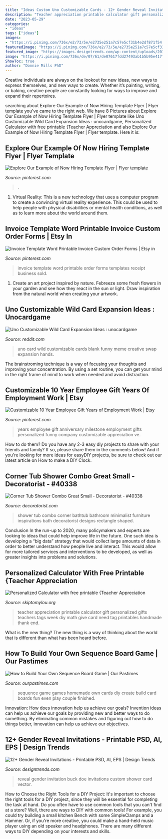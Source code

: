 ```yaml
---
title: "Ideas Custom Uno Customizable Cards - 12+ Gender Reveal Invitations"
description: "Teacher appreciation printable calculator gift personalized gifts teachers tags week diy math give card need tag printables handmade thank end"
date: "2023-05-29"
categories:
- "ideas"
tags: ["ideas"]
images:
- "https://i.pinimg.com/736x/e2/73/5e/e2735e251a7c57e5cf31b4e2df871f54.jpg"
featuredImage: "https://i.pinimg.com/736x/e2/73/5e/e2735e251a7c57e5cf31b4e2df871f54.jpg"
featured_image: "https://images.designtrends.com/wp-content/uploads/2016/11/20181551/Custom-Gender-Reveal-Invitation.jpg"
image: "https://i.pinimg.com/736x/de/07/61/de07617fdd27493ab1b5b95e417f1c96.jpg"
ShowToc: true
author: "Donnie Mills PhD"
---
```



Creative individuals are always on the lookout for new ideas, new ways to express themselves, and new ways to create. Whether it’s painting, writing, or baking, creative people are constantly looking for ways to improve and expand their repertoires.

	

		
searching about Explore Our Example of Now Hiring Template Flyer | Flyer template you've came to the right web. We have 8 Pictures about Explore Our Example of Now Hiring Template Flyer | Flyer template like Uno Customizable Wild Card Expansion Ideas : unocardgame, Personalized Calculator with free printable {Teacher Appreciation and also Explore Our Example of Now Hiring Template Flyer | Flyer template. Here it is:
		
    
## Explore Our Example Of Now Hiring Template Flyer | Flyer Template

<img loading=lazy src="https://i.pinimg.com/736x/ff/0b/0e/ff0b0e3d758543dc46a9e9c90bec8074.jpg" onerror="this.onerror=null;this.src='https://tse1.mm.bing.net/th?id=OIP.RpJSGbIrsiMtgKKbRiAh4wHaJl&amp;pid=15.1';" alt="Explore Our Example of Now Hiring Template Flyer | Flyer template">

_Source: pinterest.com_

>. 

	

1. Virtual Reality: This is a new technology that uses a computer program to create a convincing virtual reality experience. This could be used to help people with physical disabilities or mental health conditions, as well as to learn more about the world around them. 

    
## Invoice Template Word Printable Invoice Custom Order Forms | Etsy In

<img loading=lazy src="https://i.pinimg.com/736x/de/07/61/de07617fdd27493ab1b5b95e417f1c96.jpg" onerror="this.onerror=null;this.src='https://tse4.mm.bing.net/th?id=OIP._LNVErMtv_6bH7icn1YXrAHaHa&amp;pid=15.1';" alt="Invoice Template Word Printable Invoice Custom Order Forms | Etsy in">

_Source: pinterest.com_

>invoice template word printable order forms templates receipt business sold. 

	

1. Create an art project inspired by nature. Febreeze some fresh flowers in your garden and see how they react in the sun or light. Draw inspiration from the natural world when creating your artwork.

    
## Uno Customizable Wild Card Expansion Ideas : Unocardgame

<img loading=lazy src="https://external-preview.redd.it/mwk0Sgy3Be5-8n5JP1S112ximFIwPk2d4NWfw3Z9qZY.jpg?auto=webp&amp;s=c0c487fcdb557e37b4705b3ad29c05d443d33869" onerror="this.onerror=null;this.src='https://tse2.mm.bing.net/th?id=OIP.yMur6nVrnrBI7muigCzGfAAAAA&amp;pid=15.1';" alt="Uno Customizable Wild Card Expansion Ideas : unocardgame">

_Source: reddit.com_

>uno card wild customizable cards blank funny meme creative swap expansion hands. 

	

The brainstroming technique is a way of focusing your thoughts and improving your concentration. By using a set routine, you can get your mind in the right frame of mind to work when needed and avoid distraction.

    
## Customizable 10 Year Employee Gift Years Of Employment Work | Etsy

<img loading=lazy src="https://i.pinimg.com/736x/e2/73/5e/e2735e251a7c57e5cf31b4e2df871f54.jpg" onerror="this.onerror=null;this.src='https://tse2.mm.bing.net/th?id=OIP.ZC8pr94D8ti4wpGVJvey_gHaFB&amp;pid=15.1';" alt="Customizable 10 Year Employee Gift Years of Employment Work | Etsy">

_Source: pinterest.com_

>years employee gift anniversary milestone employment gifts personalized funny company customizable appreciation ve. 

	

How to do them?
Do you have any 2-3 easy diy projects to share with your friends and family? If so, please share them in the comments below! And if you're looking for more ideas for easyDIY projects, be sure to check out our latest article on How to make a DIY Clock.

    
## Corner Tub Shower Combo Great Small - Decoratorist - #40338

<img loading=lazy src="https://cdn.decoratorist.com/wp-content/uploads/corner-tub-shower-combo-great-small-610392.jpg" onerror="this.onerror=null;this.src='https://tse1.mm.bing.net/th?id=OIP.5kgrTtwvnZ1LQeHCA-uY7gHaJ4&amp;pid=15.1';" alt="Corner Tub Shower Combo Great Small - Decoratorist - #40338">

_Source: decoratorist.com_

>shower tub combo corner bathtub bathroom minimalist furniture inspirations bath decoratorist designs rectangle shaped. 

	

Conclusion
In the run-up to 2020, many policymakers and experts are looking to ideas that could help improve life in the future. One such idea is developing a “big data” strategy that would collect large amounts of data in order to better understand how people live and interact. This would allow for more tailored services and interventions to be developed, as well as greater insights into problems and solutions.

    
## Personalized Calculator With Free Printable {Teacher Appreciation

<img loading=lazy src="http://2.bp.blogspot.com/-86aR1fLaUiw/T5qf6ZpAfYI/AAAAAAAAHuM/85c3mV9O0kI/s1600/teacher+appreciation+calculator+gift+2.jpg" onerror="this.onerror=null;this.src='https://tse1.mm.bing.net/th?id=OIP.Y4RX1w1CupKZP3Gf0P9ZmwHaKW&amp;pid=15.1';" alt="Personalized Calculator with free printable {Teacher Appreciation">

_Source: skiptomylou.org_

>teacher appreciation printable calculator gift personalized gifts teachers tags week diy math give card need tag printables handmade thank end. 

	

What is the new thing?
The new thing is a way of thinking about the world that is different than what has been heard before.

    
## How To Build Your Own Sequence Board Game | Our Pastimes

<img loading=lazy src="http://www.networkstar.net/images/Sequence1.jpg" onerror="this.onerror=null;this.src='https://tse2.mm.bing.net/th?id=OIP.4b-qAk8iVCyFmlqcOSxS-wHaF6&amp;pid=15.1';" alt="How to Build Your Own Sequence Board Game | Our Pastimes">

_Source: ourpastimes.com_

>sequence game games homemade own cards diy create build card boards fun even play couple finished. 

	

Innovation: How does innovation help us achieve our goals?
Invention ideas can help us achieve our goals by providing new and better ways to do something. By eliminating common mistakes and figuring out how to do things better, innovation can help us achieve our objectives.

    
## 12+ Gender Reveal Invitations - Printable PSD, AI, EPS | Design Trends

<img loading=lazy src="https://images.designtrends.com/wp-content/uploads/2016/11/20181551/Custom-Gender-Reveal-Invitation.jpg" onerror="this.onerror=null;this.src='https://tse1.mm.bing.net/th?id=OIP.mdv638RkUvJL4lOEWlSSCQHaHR&amp;pid=15.1';" alt="12+ Gender Reveal Invitations - Printable PSD, AI, EPS | Design Trends">

_Source: designtrends.com_

>reveal gender invitation buck doe invitations custom shower card vector. 

	

How to Choose the Right Tools for a DIY Project: It's important to choose the right tools for a DIY project, since they will be essential for completing the task at hand.
Do you often have to use common tools that you can't find at a store? Well, there are ways to DIY with common tools! For example, you could try building a small kitchen Bench with some SimpleClamps and a Hammer. Or, if you're more creative, you could make a hand-held music player using an old speaker and headphones. There are many different ways to DIY depending on your interests and skills.

